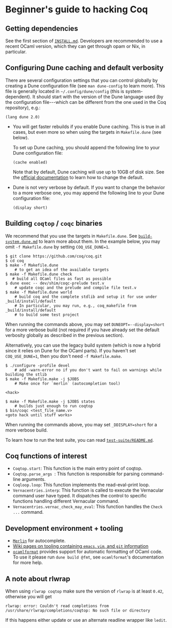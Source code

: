 # Beginner's guide to hacking Coq

## Getting dependencies

See the first section of [`INSTALL.md`](../../INSTALL.md).  Developers are
recommended to use a recent OCaml version, which they can get through
opam or Nix, in particular.

## Configuring Dune caching and default verbosity

There are several configuration settings that you can control globally
by creating a Dune configuration file (see `man dune-config` to learn
more). This file is generally located in `~/.config/dune/config` (this
is system-dependent). It should start with the version of the Dune
language used (by the configuration file---which can be different from
the one used in the Coq repository), e.g.:

```
(lang dune 2.0)
```

- You will get faster rebuilds if you enable Dune caching. This is
  true in all cases, but even more so when using the targets in
  `Makefile.dune` (see below).

  To set up Dune caching, you should append the following line to your
  Dune configuration file:

  ```
  (cache enabled)
  ```

  Note that by default, Dune caching will use up to 10GB of disk size.
  See the [official documentation](https://dune.readthedocs.io/en/stable/caching.html#on-disk-size)
  to learn how to change the default.

- Dune is not very verbose by default. If you want to change the
  behavior to a more verbose one, you may append the following line to
  your Dune configuration file:

  ```
  (display short)
  ```

## Building `coqtop` / `coqc` binaries

We recommend that you use the targets in `Makefile.dune`.  See
[`build-system.dune.md`](build-system.dune.md) to learn more about
them.  In the example below, you may omit `-f Makefile.dune` by
setting `COQ_USE_DUNE=1`.

```
$ git clone https://github.com/coq/coq.git
$ cd coq
$ make -f Makefile.dune
    # to get an idea of the available targets
$ make -f Makefile.dune check
   # build all OCaml files as fast as possible
$ dune exec -- dev/shim/coqc-prelude test.v
    # update coqc and the prelude and compile file test.v
$ make -f Makefile.dune world
    # build coq and the complete stdlib and setup it for use under _build/install/default
    # In particular, you may run, e.g., coq_makefile from _build/install/default
    # to build some test project
```

When running the commands above, you may set `DUNEOPT=--display=short`
for a more verbose build (not required if you have already set the
default verbosity globally as described in the previous section).

Alternatively, you can use the legacy build system (which is now
a hybrid since it relies on Dune for the OCaml parts). If you haven't
set `COQ_USE_DUNE=1`, then you don't need `-f Makefile.make`.

```
$ ./configure -profile devel
    # add -warn-error no if you don't want to fail on warnings while building the stlib
$ make -f Makefile.make -j $JOBS
    # Make once for `merlin` (autocompletion tool)

<hack>

$ make -f Makefile.make -j $JOBS states
    # builds just enough to run coqtop
$ bin/coqc <test_file_name.v>
<goto hack until stuff works>
```

When running the commands above, you may set `_DDISPLAY=short` for a
more verbose build.

To learn how to run the test suite, you can read
[`test-suite/README.md`](../../test-suite/README.md).

## Coq functions of interest
- `Coqtop.start`: This function is the main entry point of coqtop.
- `Coqtop.parse_args `: This function is responsible for parsing command-line arguments.
- `Coqloop.loop`: This function implements the read-eval-print loop.
- `Vernacentries.interp`: This function is called to execute the Vernacular command user have typed.
                       It dispatches the control to specific functions handling different Vernacular command.
- `Vernacentries.vernac_check_may_eval`: This function handles the `Check ...` command.


## Development environment + tooling

- [`Merlin`](https://github.com/ocaml/merlin) for autocomplete.
- [Wiki pages on tooling containing `emacs`, `vim`, and `git` information](https://github.com/coq/coq/wiki/DevelSetup)
- [`ocamlformat`](https://github.com/ocaml-ppx/ocamlformat) provides
  support for automatic formatting of OCaml code. To use it please run
  `dune build @fmt`, see `ocamlformat`'s documentation for more help.

## A note about rlwrap

When using `rlwrap coqtop` make sure the version of `rlwrap` is at least
`0.42`, otherwise you will get

```
rlwrap: error: Couldn't read completions from /usr/share/rlwrap/completions/coqtop: No such file or directory
```

If this happens either update or use an alternate readline wrapper like `ledit`.

